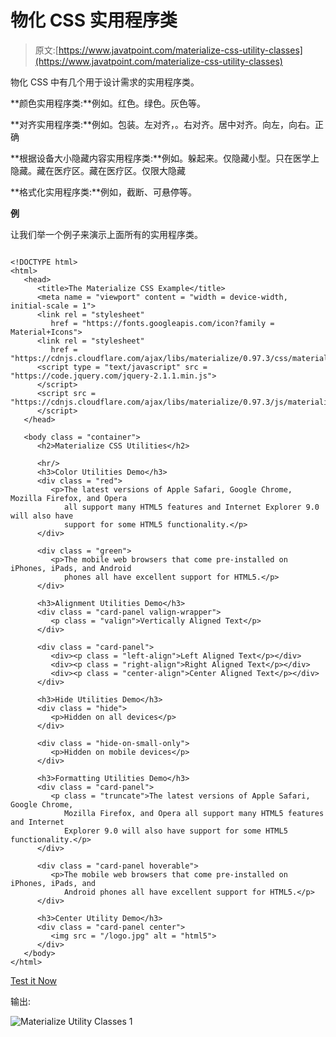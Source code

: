 # 物化 CSS 实用程序类

> 原文:[https://www.javatpoint.com/materialize-css-utility-classes](https://www.javatpoint.com/materialize-css-utility-classes)

物化 CSS 中有几个用于设计需求的实用程序类。

**颜色实用程序类:**例如。红色。绿色。灰色等。

**对齐实用程序类:**例如。包装。左对齐，。右对齐。居中对齐。向左，向右。正确

**根据设备大小隐藏内容实用程序类:**例如。躲起来。仅隐藏小型。只在医学上隐藏。藏在医疗区。藏在医疗区。仅限大隐藏

**格式化实用程序类:**例如，截断、可悬停等。

**例**

让我们举一个例子来演示上面所有的实用程序类。

```

<!DOCTYPE html>
<html>
   <head>
      <title>The Materialize CSS Example</title>
      <meta name = "viewport" content = "width = device-width, initial-scale = 1">      
      <link rel = "stylesheet"
         href = "https://fonts.googleapis.com/icon?family = Material+Icons">
      <link rel = "stylesheet"
         href = "https://cdnjs.cloudflare.com/ajax/libs/materialize/0.97.3/css/materialize.min.css">
      <script type = "text/javascript" src = "https://code.jquery.com/jquery-2.1.1.min.js">
      </script>           
      <script src = "https://cdnjs.cloudflare.com/ajax/libs/materialize/0.97.3/js/materialize.min.js">
      </script>             
   </head>

   <body class = "container"> 
      <h2>Materialize CSS Utilities</h2>

      <hr/>
      <h3>Color Utilities Demo</h3>
      <div class = "red">
         <p>The latest versions of Apple Safari, Google Chrome, Mozilla Firefox, and Opera 
            all support many HTML5 features and Internet Explorer 9.0 will also have
            support for some HTML5 functionality.</p>
      </div>

      <div class = "green">
         <p>The mobile web browsers that come pre-installed on iPhones, iPads, and Android
            phones all have excellent support for HTML5.</p>
      </div>

      <h3>Alignment Utilities Demo</h3>
      <div class = "card-panel valign-wrapper">
         <p class = "valign">Vertically Aligned Text</p>
      </div>

      <div class = "card-panel">
         <div><p class = "left-align">Left Aligned Text</p></div>
         <div><p class = "right-align">Right Aligned Text</p></div>
         <div><p class = "center-align">Center Aligned Text</p></div>
      </div>

      <h3>Hide Utilities Demo</h3>
      <div class = "hide">
         <p>Hidden on all devices</p>
      </div>

      <div class = "hide-on-small-only">
         <p>Hidden on mobile devices</p>
      </div>

      <h3>Formatting Utilities Demo</h3>
      <div class = "card-panel">
         <p class = "truncate">The latest versions of Apple Safari, Google Chrome,
            Mozilla Firefox, and Opera all support many HTML5 features and Internet
            Explorer 9.0 will also have support for some HTML5 functionality.</p>
      </div>

      <div class = "card-panel hoverable">
         <p>The mobile web browsers that come pre-installed on iPhones, iPads, and
            Android phones all have excellent support for HTML5.</p>
      </div>

      <h3>Center Utility Demo</h3>
      <div class = "card-panel center">
         <img src = "/logo.jpg" alt = "html5">           
      </div>
   </body>
</html>

```

[Test it Now](https://www.javatpoint.com/oprweb/test.jsp?filename=materializecssutilityclasses1)

输出:

![Materialize Utility Classes 1](../Images/031a81c50f881549787a2d57cec2716e.png)